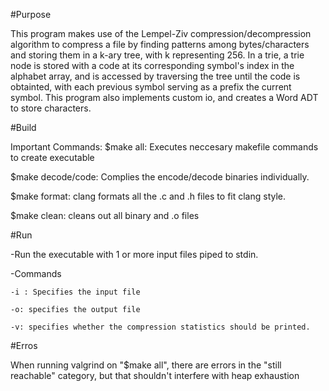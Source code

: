 #Purpose

This program makes use of the Lempel-Ziv compression/decompression
algorithm to compress a file by finding patterns among bytes/characters
and storing them in a k-ary tree, with k representing 256. In a trie, a trie
node is stored with a code at its corresponding symbol's index in the alphabet array, 
and is accessed by traversing the tree until the code is obtainted, with each previous
symbol serving as a prefix the current symbol. This program also implements custom io,
and creates a Word ADT to store characters.


#Build

Important Commands:
$make all:
	Executes neccesary makefile commands to create executable 

$make decode/code:
	Complies the encode/decode binaries individually.
	
$make format:
	clang formats all the .c and .h files to fit clang style.
	
$make clean:
	cleans out all binary and .o files


	
#Run

-Run the executable with 1 or more input files piped to stdin.

-Commands 

	-i : Specifies the input file
		 
	-o: specifies the output file
	
	-v: specifies whether the compression statistics should be printed.

#Erros

When running valgrind on "$make all", there are errors in the
"still reachable" category, but that shouldn't interfere with heap exhaustion

 		

